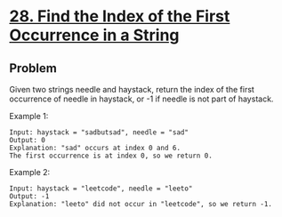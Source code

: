 # [28. Find the Index of the First Occurrence in a String](https://leetcode.com/problems/find-the-index-of-the-first-occurrence-in-a-string/)

## Problem

Given two strings needle and haystack, return the index of the first occurrence of needle in haystack, or -1 if needle is not part of haystack.

 

Example 1:

```
Input: haystack = "sadbutsad", needle = "sad"
Output: 0
Explanation: "sad" occurs at index 0 and 6.
The first occurrence is at index 0, so we return 0.
```

Example 2:

```
Input: haystack = "leetcode", needle = "leeto"
Output: -1
Explanation: "leeto" did not occur in "leetcode", so we return -1.
```
